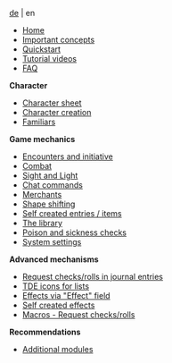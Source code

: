 
[de](de/de-Home) | en

* [Home](en-home)
* [Important concepts](en-important-concepts.md)
* [Quickstart](en-create-world.md)
* [Tutorial videos](en-tutorials.md)
* [FAQ](en-faq.md)

**Character**
* [Character sheet](en-charactersheet.md)
* [Character creation](en-character-creation.md)
* [Familiars](en-familiar.md)

**Game mechanics**
* [Encounters and initiative](en-encounter-initiative.md)
* [Combat](en-combat.md)
* [Sight and Light](en-sight-light.md)
* [Chat commands](en-chat-commands.md)
* [Merchants](en-merchant.md)
* [Shape shifting](en-shapeshifting.md)
* [Self created entries / items](en-create-personal-entries.md)
* [The library](en-library.md)
* [Poison and sickness checks](en-poison-sickness-checks.md)
* [System settings](en-system-settings.md)

**Advanced mechanisms**
* [Request checks/rolls in journal entries](en-journals-request-checks.md)
* [TDE icons for lists](en-journals-TDA-icons-list.md)
* [Effects via "Effect" field](en-effects-field.md)
* [Self created effects](en-status-self-created-effects.md)
* [Macros - Request checks/rolls](en-macro-request-checks.md)

**Recommendations**
* [Additional modules](en-modules.md)
